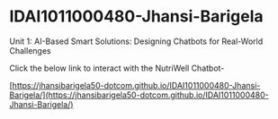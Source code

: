 # IDAI1011000480-Jhansi-Barigela
Unit 1: AI-Based Smart Solutions: Designing Chatbots for Real-World Challenges

Click the below link to interact with the NutriWell Chatbot-  

[https://jhansibarigela50-dotcom.github.io/IDAI1011000480-Jhansi-Barigela/](https://jhansibarigela50-dotcom.github.io/IDAI1011000480-Jhansi-Barigela/)
